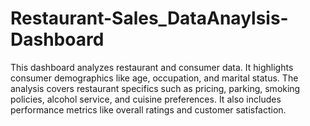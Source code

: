 # Restaurant-Sales_DataAnaylsis-Dashboard
This dashboard analyzes restaurant and consumer data. It highlights consumer demographics like age, occupation, and marital status. The analysis covers restaurant specifics such as pricing, parking, smoking policies, alcohol service, and cuisine preferences. It also includes performance metrics like overall ratings and customer satisfaction.
